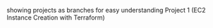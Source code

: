 showing projects as branches for easy understanding
Project 1 (EC2 Instance Creation with Terraform)
